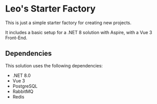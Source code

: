 ﻿# Leo's Starter Factory

This is just a simple starter factory for creating new projects. 

It includes a basic setup for a .NET 8 solution with Aspire, with a Vue 3 Front-End.

## Dependencies
This solution uses the following dependencies:
- .NET 8.0
- Vue 3
- PostgreSQL 
- RabbitMQ
- Redis